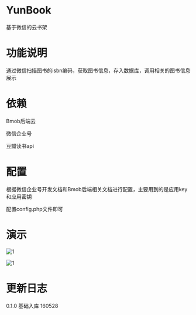 # YunBook
基于微信的云书架

# 功能说明
通过微信扫描图书的isbn编码，获取图书信息，存入数据库，调用相关的图书信息展示

# 依赖
Bmob后端云 

微信企业号

豆瓣读书api

# 配置

根据微信企业号开发文档和Bmob后端相关文档进行配置，主要用到的是应用key和应用密钥

配置config.php文件即可

# 演示
![1](http://ww1.sinaimg.cn/mw690/b1584aadjw1f4b7gsgmwgj20qo1be455.jpg)

![1](http://ww2.sinaimg.cn/mw690/b1584aadjw1f4b7gt1v6pj20qo1bewi8.jpg)

# 更新日志
0.1.0  基础入库 160528 
